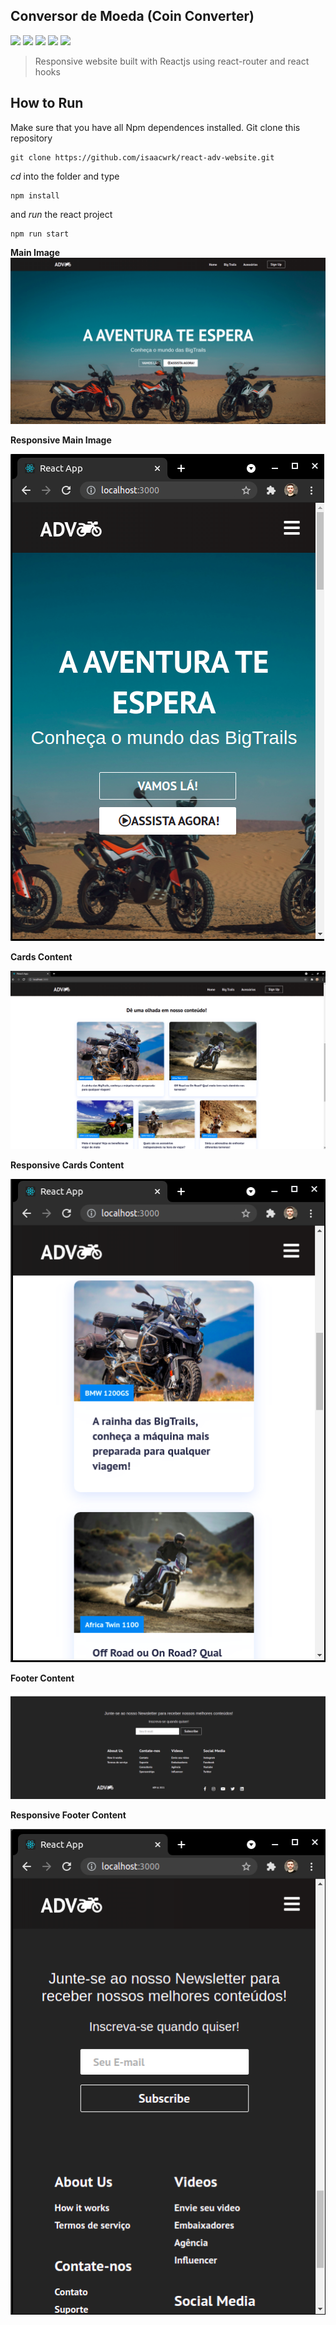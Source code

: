 ## Conversor de Moeda (Coin Converter)
![](https://img.shields.io/badge/React-20232A?style=for-the-badge&logo=react&logoColor=61DAFB) ![](https://img.shields.io/badge/React_Router-CA4245?style=for-the-badge&logo=react-router&logoColor=white) ![](https://img.shields.io/badge/CSS3-1572B6?style=for-the-badge&logo=css3&logoColor=white) ![](https://img.shields.io/badge/HTML5-E34F26?style=for-the-badge&logo=html5&logoColor=white) ![](https://img.shields.io/badge/JavaScript-F7DF1E?style=for-the-badge&logo=javascript&logoColor=black)

> Responsive website built with Reactjs using react-router and react hooks

## How to Run

Make sure that you have all Npm dependences installed.
Git clone this repository

    git clone https://github.com/isaacwrk/react-adv-website.git

*cd* into the folder and type

    npm install

and *run* the react project

    npm run start
    
**Main Image**
![](https://github.com/isaacwrk/js-exercises/blob/master/ex/mxp.png)

**Responsive Main Image**

![](https://github.com/isaacwrk/js-exercises/blob/master/ex/mn.png)


**Cards Content**

![](https://github.com/isaacwrk/js-exercises/blob/master/ex/contentmax.png)


**Responsive Cards Content**

![](https://github.com/isaacwrk/js-exercises/blob/master/ex/contentmin.png)


**Footer Content**

![](https://github.com/isaacwrk/js-exercises/blob/master/ex/footermax.png)





**Responsive Footer Content**

![](https://github.com/isaacwrk/js-exercises/blob/master/ex/footermin.png)


